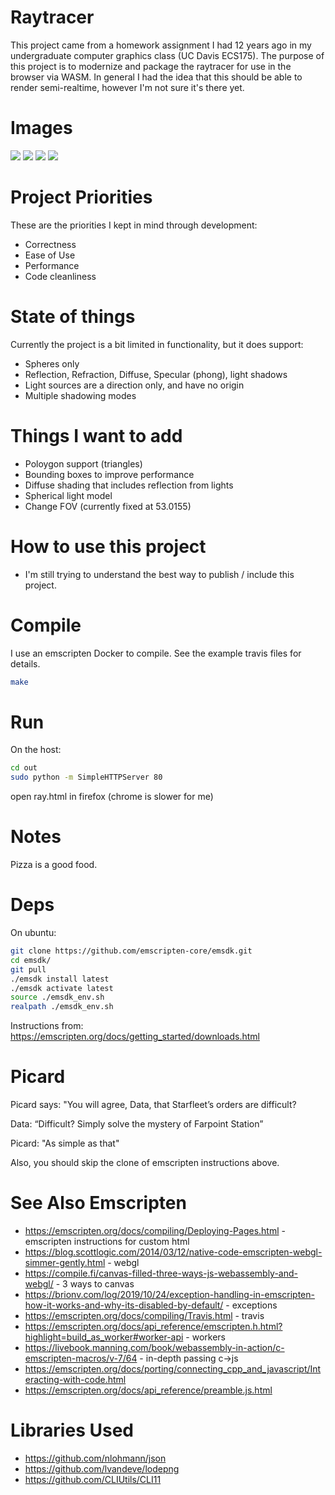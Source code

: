 Raytracer
===
This project came from a homework assignment I had 12 years ago in my undergraduate computer graphics class (UC Davis ECS175).  The purpose of this project is to modernize and package the raytracer for use in the browser via WASM.  In general I had the idea that this should be able to render semi-realtime, however I'm not sure it's there yet.

Images
===
![](img/ideal/refraction_9.png)
![](img/ideal/soap_bubble_1.png)
![](img/ideal/color_balls_refraction_2.png)
![](img/ideal/test_shadow_2.png)

Project Priorities
===
These are the priorities I kept in mind through development:
* Correctness
* Ease of Use
* Performance
* Code cleanliness


State of things
===
Currently the project is a bit limited in functionality, but it does support:
* Spheres only
* Reflection, Refraction, Diffuse, Specular (phong), light shadows
* Light sources are a direction only, and have no origin
* Multiple shadowing modes

Things I want to add
===
* Poloygon support (triangles)
* Bounding boxes to improve performance
* Diffuse shading that includes reflection from lights
* Spherical light model
* Change FOV (currently fixed at 53.0155)

How to use this project
===
* I'm still trying to understand the best way to publish / include this project.



Compile
===
I use an emscripten Docker to compile. See the example travis files for details.
```bash
make
```

Run
===
On the host:
```bash
cd out
sudo python -m SimpleHTTPServer 80
```

open ray.html in firefox (chrome is slower for me)


Notes
===
Pizza is a good food.



Deps
===
On ubuntu:

```bash
git clone https://github.com/emscripten-core/emsdk.git
cd emsdk/
git pull
./emsdk install latest
./emsdk activate latest
source ./emsdk_env.sh
realpath ./emsdk_env.sh 
```

Instructions from: https://emscripten.org/docs/getting_started/downloads.html

Picard
===
Picard says: "You will agree, Data, that Starfleet’s orders are difficult?

Data: “Difficult? Simply solve the mystery of Farpoint Station”

Picard: "As simple as that"


Also, you should skip the clone of emscripten instructions above.




See Also Emscripten
===
* https://emscripten.org/docs/compiling/Deploying-Pages.html - emscripten instructions for custom html
* https://blog.scottlogic.com/2014/03/12/native-code-emscripten-webgl-simmer-gently.html - webgl
* https://compile.fi/canvas-filled-three-ways-js-webassembly-and-webgl/ - 3 ways to canvas
* https://brionv.com/log/2019/10/24/exception-handling-in-emscripten-how-it-works-and-why-its-disabled-by-default/ - exceptions
* https://emscripten.org/docs/compiling/Travis.html - travis
* https://emscripten.org/docs/api_reference/emscripten.h.html?highlight=build_as_worker#worker-api - workers
* https://livebook.manning.com/book/webassembly-in-action/c-emscripten-macros/v-7/64 - in-depth passing c->js
* https://emscripten.org/docs/porting/connecting_cpp_and_javascript/Interacting-with-code.html
* https://emscripten.org/docs/api_reference/preamble.js.html


Libraries Used
===
* https://github.com/nlohmann/json
* https://github.com/lvandeve/lodepng
* https://github.com/CLIUtils/CLI11

